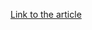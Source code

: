 [Link to the article](https://www.welivesecurity.com/en/eset-research/phishing-targeting-polish-smbs-continues-modiloader/)

